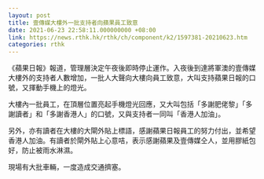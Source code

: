 ```yaml
---
layout: post
title: 壹傳媒大樓外一批支持者向蘋果員工致意
date: 2021-06-23 22:58:11.000000000 +08:00
link: https://news.rthk.hk/rthk/ch/component/k2/1597381-20210623.htm
categories: rthk
---
```


《蘋果日報》報道，管理層決定午夜後即時停止運作。入夜後到達將軍澳的壹傳媒大樓外的支持者人數增加，一批人大聲向大樓向員工致意，大叫支持蘋果日報的口號，又揮動手機上的燈光。

大樓內一批員工，在頂層位置亮起手機燈光回應，又大叫包括「多謝肥佬黎」「多謝讀者」和「多謝香港人」的口號，又與支持者一同叫「香港人加油」。

另外，亦有讀者在大樓的大閘外貼上標語，感謝蘋果日報員工的努力付出，並希望香港人加油。有讀者於閘外貼上心意咭，表示感謝蘋果及壹傳媒仝人，並用膠紙包好，防止被雨水淋濕。

現場有大批車輛，一度造成交通擠塞。
